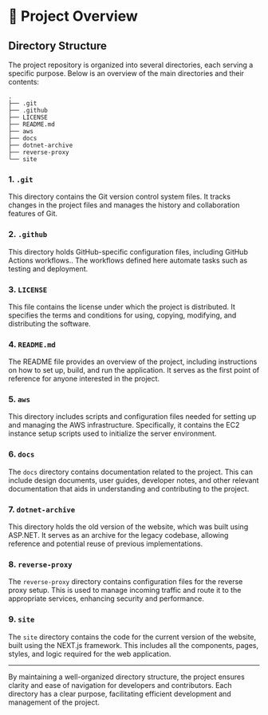 # 📂 Project Overview

## Directory Structure

The project repository is organized into several directories, each serving a specific purpose. Below is an overview of the main directories and their contents:

```
.
├── .git
├── .github
├── LICENSE
├── README.md
├── aws
├── docs
├── dotnet-archive
├── reverse-proxy
└── site
```

### 1. `.git`

This directory contains the Git version control system files. It tracks changes in the project files and manages the history and collaboration features of Git.

### 2. `.github`

This directory holds GitHub-specific configuration files, including GitHub Actions workflows.. The workflows defined here automate tasks such as testing and deployment.

### 3. `LICENSE`

This file contains the license under which the project is distributed. It specifies the terms and conditions for using, copying, modifying, and distributing the software.

### 4. `README.md`

The README file provides an overview of the project, including instructions on how to set up, build, and run the application. It serves as the first point of reference for anyone interested in the project.

### 5. `aws`

This directory includes scripts and configuration files needed for setting up and managing the AWS infrastructure. Specifically, it contains the EC2 instance setup scripts used to initialize the server environment.

### 6. `docs`

The `docs` directory contains documentation related to the project. This can include design documents, user guides, developer notes, and other relevant documentation that aids in understanding and contributing to the project.

### 7. `dotnet-archive`

This directory holds the old version of the website, which was built using ASP.NET. It serves as an archive for the legacy codebase, allowing reference and potential reuse of previous implementations.

### 8. `reverse-proxy`

The `reverse-proxy` directory contains configuration files for the reverse proxy setup. This is used to manage incoming traffic and route it to the appropriate services, enhancing security and performance.

### 9. `site`

The `site` directory contains the code for the current version of the website, built using the NEXT.js framework. This includes all the components, pages, styles, and logic required for the web application.

---

By maintaining a well-organized directory structure, the project ensures clarity and ease of navigation for developers and contributors. Each directory has a clear purpose, facilitating efficient development and management of the project.